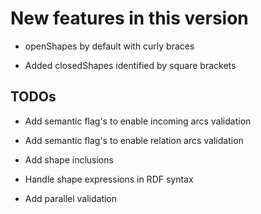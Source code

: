 New features in this version
============================

-   openShapes by default with curly braces

-   Added closedShapes identified by square brackets

TODOs
-----

-   Add semantic flag's to enable incoming arcs validation

-   Add semantic flag's to enable relation arcs validation

-   Add shape inclusions

-   Handle shape expressions in RDF syntax

-   Add parallel validation








